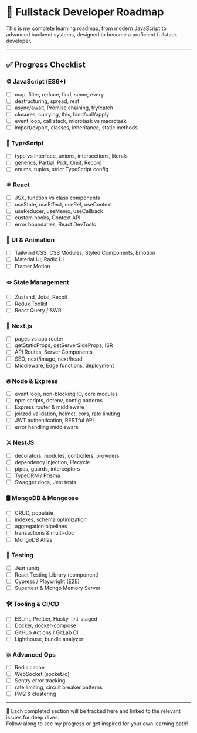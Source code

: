 # 🚀 Fullstack Developer Roadmap

This is my complete learning roadmap, from modern JavaScript to advanced backend systems, designed to become a proficient fullstack developer.

---

## ✅ Progress Checklist

### ⚙ JavaScript (ES6+)
- [ ] map, filter, reduce, find, some, every
- [ ] destructuring, spread, rest
- [ ] async/await, Promise chaining, try/catch
- [ ] closures, currying, this, bind/call/apply
- [ ] event loop, call stack, microtask vs macrotask
- [ ] import/export, classes, inheritance, static methods

### 💙 TypeScript
- [ ] type vs interface, unions, intersections, literals
- [ ] generics, Partial, Pick, Omit, Record
- [ ] enums, tuples, strict TypeScript config

### ⚛ React
- [ ] JSX, function vs class components
- [ ] useState, useEffect, useRef, useContext
- [ ] useReducer, useMemo, useCallback
- [ ] custom hooks, Context API
- [ ] error boundaries, React DevTools

### 🎨 UI & Animation
- [ ] Tailwind CSS, CSS Modules, Styled Components, Emotion
- [ ] Material UI, Radix UI
- [ ] Framer Motion

### 🪢 State Management
- [ ] Zustand, Jotai, Recoil
- [ ] Redux Toolkit
- [ ] React Query / SWR

### 🚀 Next.js
- [ ] pages vs app router
- [ ] getStaticProps, getServerSideProps, ISR
- [ ] API Routes, Server Components
- [ ] SEO, next/image, next/head
- [ ] Middleware, Edge functions, deployment

### 🔥 Node & Express
- [ ] event loop, non-blocking IO, core modules
- [ ] npm scripts, dotenv, config patterns
- [ ] Express router & middleware
- [ ] joi/zod validation, helmet, cors, rate limiting
- [ ] JWT authentication, RESTful API
- [ ] error handling middleware

### ⚔ NestJS
- [ ] decorators, modules, controllers, providers
- [ ] dependency injection, lifecycle
- [ ] pipes, guards, interceptors
- [ ] TypeORM / Prisma
- [ ] Swagger docs, Jest tests

### 🛢 MongoDB & Mongoose
- [ ] CRUD, populate
- [ ] indexes, schema optimization
- [ ] aggregation pipelines
- [ ] transactions & multi-doc
- [ ] MongoDB Atlas

### 🧪 Testing
- [ ] Jest (unit)
- [ ] React Testing Library (component)
- [ ] Cypress / Playwright (E2E)
- [ ] Supertest & Mongo Memory Server

### 🛠 Tooling & CI/CD
- [ ] ESLint, Prettier, Husky, lint-staged
- [ ] Docker, docker-compose
- [ ] GitHub Actions / GitLab CI
- [ ] Lighthouse, bundle analyzer

### 💥 Advanced Ops
- [ ] Redis cache
- [ ] WebSocket (socket.io)
- [ ] Sentry error tracking
- [ ] rate limiting, circuit breaker patterns
- [ ] PM2 & clustering

---

💪 Each completed section will be tracked here and linked to the relevant issues for deep dives.  
Follow along to see my progress or get inspired for your own learning path!
